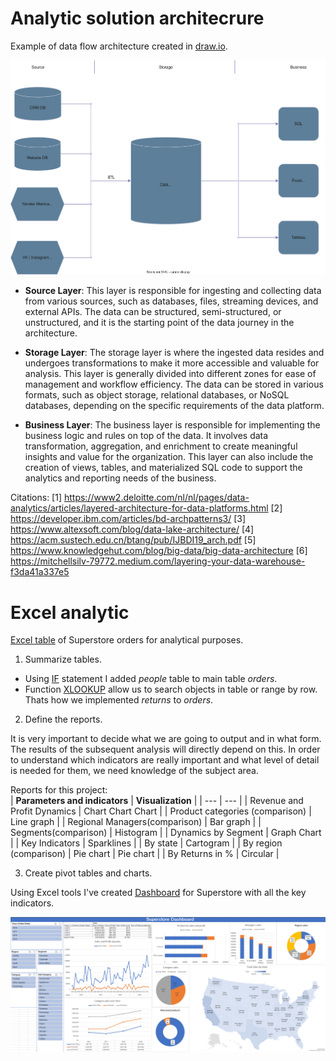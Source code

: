 # Analytic solution architecrure
Example of data flow architecture created in [draw.io](https://app.diagrams.net/).  

![Analytic solution architecture](https://github.com/atsterq/DE-101/blob/main/Module1/Analytic%20solution%20architercture.drawio.svg)  

- **Source Layer**: This layer is responsible for ingesting and collecting data from various sources, such as databases, files, streaming devices, and external APIs. The data can be structured, semi-structured, or unstructured, and it is the starting point of the data journey in the architecture.

- **Storage Layer**: The storage layer is where the ingested data resides and undergoes transformations to make it more accessible and valuable for analysis. This layer is generally divided into different zones for ease of management and workflow efficiency. The data can be stored in various formats, such as object storage, relational databases, or NoSQL databases, depending on the specific requirements of the data platform.

- **Business Layer**: The business layer is responsible for implementing the business logic and rules on top of the data. It involves data transformation, aggregation, and enrichment to create meaningful insights and value for the organization. This layer can also include the creation of views, tables, and materialized SQL code to support the analytics and reporting needs of the business.

Citations:
[1] https://www2.deloitte.com/nl/nl/pages/data-analytics/articles/layered-architecture-for-data-platforms.html
[2] https://developer.ibm.com/articles/bd-archpatterns3/
[3] https://www.altexsoft.com/blog/data-lake-architecture/
[4] https://acm.sustech.edu.cn/btang/pub/IJBDI19_arch.pdf
[5] https://www.knowledgehut.com/blog/big-data/big-data-architecture
[6] https://mitchellsilv-79772.medium.com/layering-your-data-warehouse-f3da41a337e5
# Excel analytic
[Excel table](https://github.com/atsterq/DE-101/blob/main/Module1/Sample%20-%20Superstore.xls)  of Superstore orders for analytical purposes.  
1. Summarize tables.
- Using [IF](https://support.microsoft.com/ru-ru/office/%d0%b5%d1%81%d0%bb%d0%b8-%d1%84%d1%83%d0%bd%d0%ba%d1%86%d0%b8%d1%8f-%d0%b5%d1%81%d0%bb%d0%b8-69aed7c9-4e8a-4755-a9bc-aa8bbff73be2?ui=ru-RU&rs=ru-RU&ad=RU) statement I added *people* table to main table *orders*.
- Function [XLOOKUP](https://support.microsoft.com/ru-ru/office/%D1%84%D1%83%D0%BD%D0%BA%D1%86%D0%B8%D1%8F-%D0%BF%D1%80%D0%BE%D1%81%D0%BC%D0%BE%D1%82%D1%80x-b7fd680e-6d10-43e6-84f9-88eae8bf5929) allow us to search objects in table or range by row. Thats how we implemented *returns* to *orders*.
2. Define the reports.  

It is very important to decide what we are going to output and in what form. The results of the subsequent analysis will directly depend on this. In order to understand which indicators are really important and what level of detail is needed for them, we need knowledge of the subject area.  

Reports for this project:  
| **Parameters and indicators** | **Visualization** |
| --- | --- |
| Revenue and Profit Dynamics | Chart Chart Chart |
| Product categories (comparison) | Line graph |
| Regional Managers(comparison) | Bar graph |
| Segments(comparison) | Histogram |
| Dynamics by Segment | Graph Chart |
| Key Indicators | Sparklines |
| By state | Cartogram |
| By region (comparison) | Pie chart | Pie chart |
| By Returns in % | Circular |  

3. Create pivot tables and charts.

Using Excel tools I've created [Dashboard](https://github.com/atsterq/DE-101/blob/main/Module1/Sample%20-%20Superstore.xlsx) for Superstore with all the key indicators.  

![Superstore Dashboard](https://github.com/atsterq/DE-101/blob/main/Module1/Dashboard.png)

